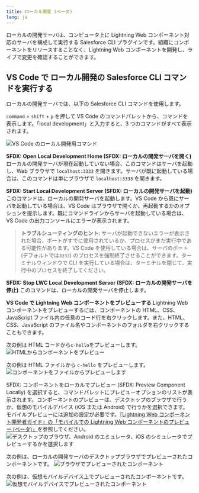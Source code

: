 ```yaml
---
title: ローカル開発 (ベータ)
lang: ja
---
```


ローカルの開発サーバは、コンピュータ上に Lightning Web コンポーネント対応のサーバを構成して実行する Salesforce CLI プラグインです。組織にコンポーネントをリリースすることなく、Lightning Web コンポーネントを開発し、ライブで変更を確認することができます。

## VS Code で ローカル開発の Salesforce CLI コマンドを実行する

ローカルの開発サーバでは、以下の Salesforce CLI コマンドを使用します。

`command` + `shift` + `p` を押して VS Code のコマンドパレットから、コマンドを表示します。「local development」と入力すると、3 つのコマンドがすべて表示されます。

![VS Code のローカル開発用コマンド](./images/vscode_localdev_sfdx_commands.png)

**SFDX: Open Local Development Home \(SFDX: ローカルの開発サーバを開く\)**
ローカルの開発サーバが現在起動していない場合、このコマンドはサーバを起動し、Web ブラウザで `localhost:3333` を開きます。サーバが既に起動している場合は、このコマンドは単にブラウザで `localhost:3333` を開きます。

**SFDX: Start Local Development Server \(SFDX: ローカルの開発サーバを起動\)**  
このコマンドは、ローカルの開発サーバを起動します。VS Code から既にサーバを起動している場合は、VS Code はブラウザで開くか、再起動するかのオプションを提示します。既にコマンドラインからサーバを起動している場合は、VS Code の出力コンソールにエラーが表示されます。

> **トラブルシューティングのヒント:** サーバが起動できないエラーが表示された場合、ポートがすでに使用されているか、プロセスがまだ実行中である可能性があります。VS Code を使用している場合は、サーバのポート (デフォルトでは`3333`) のプロセスを強制終了させることができます。ターミナルウィンドウで CLI を実行している場合は、ターミナルを閉じて、実行中のプロセスを終了してください。

**SFDX: Stop LWC Local Development Server \(SFDX: ローカルの開発サーバを停止\)**
このコマンドは、ローカルの開発サーバを停止します。

**VS Code で Lightning Web コンポーネントをプレビューする**
Lightning Web コンポーネントをプレビューするには、コンポーネントの HTML、CSS、JavaScript ファイル内の任意のコード行を右クリックします。また、HTML、CSS、JavaScript のファイル名やコンポーネントのフォルダを右クリックすることもできます。

次の例は HTML コードから`c-hello`をプレビューします。
![HTMLからコンポーネントをプレビュー](./images/vscode_localdev_preview_html.png)

次の例は HTML ファイルから `c-hello` をプレビューします。
![コンポーネントをファイルからプレビューします](./images/vscode_localdev_file_preview.png)

SFDX: コンポーネントをローカルでプレビュー (SFDX: Preview Component Locally) を選択すると、コマンドパレットにプレビューオプションのリストが表示されます。コンポーネントのプレビューは、デスクトップのブラウザで行うか、仮想のモバイルデバイス (iOS または Android) で行うかを選択できます。モバイルプレビューには追加の設定が必要です。[『Lightning Web コンポーネント開発者ガイド』の「モバイルでの Lightning Web コンポーネントのプレビュー (ベータ)」](https://developer.salesforce.com/docs/component-library/documentation/ja-jp/lwc/lwc.mobile_extensions)を参照してください。
![デスクトップのブラウザ、Android のエミュレータ、iOS のシミュレータでプレビューするかを選択します](./images/vscode_localdev_command_palette_preview_options.png)

次の例は、ローカルの開発サーバのデスクトップブラウザでプレビューされたコンポーネントです。
![ブラウザでプレビューされたコンポーネント](./images/vscode_localdev_preview.png)

次の例は、仮想モバイルデバイス上でプレビューされたコンポーネントです。
![仮想モバイルデバイスでプレビューされたコンポーネント](./images/vscode_localdev_preview_ios.png)
